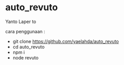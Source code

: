 # auto_revuto
Yanto Laper to


cara penggunaan :
- git clone https://github.com/yaelahda/auto_revuto
- cd auto_revuto
- npm i
- node revuto
